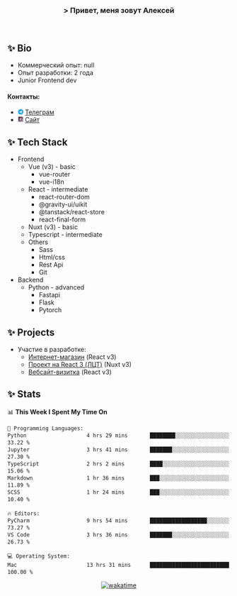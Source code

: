 <br>
<h3 align="center">> Привет, меня зовут Алексей</h3>
<br>

## ✨ Bio

- Коммерческий опыт: null 
- Опыт разработки: 2 года
- Junior Frontend dev

#### Контакты: 

- <img src="assets/telegram.png" width="12"> <a href="https://t.me/flamescoder">Телеграм</a>
- <img src="assets/website.png" width="12"> <a href="https://flamescoder.ru">Сайт</a>

## ✨ Tech Stack <span id="stack"></span>

- Frontend
  - Vue (v3) - basic
    - vue-router
    - vue-i18n
  - React - intermediate
    - react-router-dom
    - @gravity-ui/uikit
    - @tanstack/react-store
    - react-final-form
  - Nuxt (v3) - basic
  - Typescript - intermediate
  - Others
    - Sass
    - Html/css
    - Rest Api
    - Git
- Backend
  - Python - advanced
    - Fastapi
    - Flask
    - Pytorch

## ✨ Projects <span id="projects"></span>

- Участие в разработке:
  - [Интернет-магазин](https://github.com/LehaRybkoha/wood-house) (React v3)
  - [Проект на React 3 (ЛЦТ)](https://github.com/Foxxxxxy/lct-24-starcrack) (Nuxt v3)
  - [Вебсайт-визитка](https://flamescoder.ru) (React v3)

## ✨ Stats

<!--START_SECTION:waka-->
📊 **This Week I Spent My Time On** 

```text
💬 Programming Languages: 
Python                   4 hrs 29 mins       ████████░░░░░░░░░░░░░░░░░   33.22 % 
Jupyter                  3 hrs 41 mins       ███████░░░░░░░░░░░░░░░░░░   27.30 % 
TypeScript               2 hrs 2 mins        ████░░░░░░░░░░░░░░░░░░░░░   15.06 % 
Markdown                 1 hr 36 mins        ███░░░░░░░░░░░░░░░░░░░░░░   11.89 % 
SCSS                     1 hr 24 mins        ███░░░░░░░░░░░░░░░░░░░░░░   10.40 % 

🔥 Editors: 
PyCharm                  9 hrs 54 mins       ██████████████████░░░░░░░   73.27 % 
VS Code                  3 hrs 36 mins       ███████░░░░░░░░░░░░░░░░░░   26.73 % 

💻 Operating System: 
Mac                      13 hrs 31 mins      █████████████████████████   100.00 % 
```


<!--END_SECTION:waka-->

<div align="center">

  [![wakatime](https://wakatime.com/badge/user/018bd4cf-9224-4729-b4f3-31fc6a93ca34.svg)](https://wakatime.com/@flamescoder)    
  <img src="https://komarev.com/ghpvc/?username=FlamesC0der&style=flat-square&color=red" alt="" />
</div>
